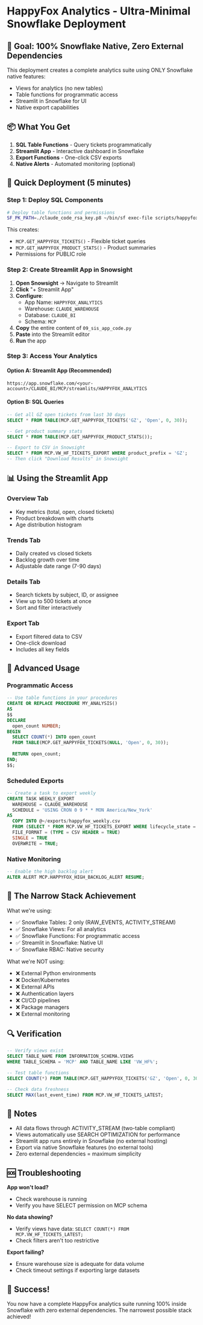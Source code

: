 # HappyFox Analytics - Ultra-Minimal Snowflake Deployment

## 🎯 Goal: 100% Snowflake Native, Zero External Dependencies

This deployment creates a complete analytics suite using ONLY Snowflake native features:
- Views for analytics (no new tables)
- Table functions for programmatic access
- Streamlit in Snowflake for UI
- Native export capabilities

## 📦 What You Get

1. **SQL Table Functions** - Query tickets programmatically
2. **Streamlit App** - Interactive dashboard in Snowflake
3. **Export Functions** - One-click CSV exports
4. **Native Alerts** - Automated monitoring (optional)

## 🚀 Quick Deployment (5 minutes)

### Step 1: Deploy SQL Components

```bash
# Deploy table functions and permissions
SF_PK_PATH=./claude_code_rsa_key.p8 ~/bin/sf exec-file scripts/happyfox-ingest/08_sis_app.sql
```

This creates:
- `MCP.GET_HAPPYFOX_TICKETS()` - Flexible ticket queries
- `MCP.GET_HAPPYFOX_PRODUCT_STATS()` - Product summaries
- Permissions for PUBLIC role

### Step 2: Create Streamlit App in Snowsight

1. **Open Snowsight** → Navigate to Streamlit
2. **Click** "+ Streamlit App"
3. **Configure**:
   - App Name: `HAPPYFOX_ANALYTICS`
   - Warehouse: `CLAUDE_WAREHOUSE`
   - Database: `CLAUDE_BI`
   - Schema: `MCP`
4. **Copy** the entire content of `09_sis_app_code.py`
5. **Paste** into the Streamlit editor
6. **Run** the app

### Step 3: Access Your Analytics

#### Option A: Streamlit App (Recommended)
```
https://app.snowflake.com/<your-account>/CLAUDE_BI/MCP/streamlits/HAPPYFOX_ANALYTICS
```

#### Option B: SQL Queries
```sql
-- Get all GZ open tickets from last 30 days
SELECT * FROM TABLE(MCP.GET_HAPPYFOX_TICKETS('GZ', 'Open', 0, 30));

-- Get product summary stats
SELECT * FROM TABLE(MCP.GET_HAPPYFOX_PRODUCT_STATS());

-- Export to CSV in Snowsight
SELECT * FROM MCP.VW_HF_TICKETS_EXPORT WHERE product_prefix = 'GZ';
-- Then click "Download Results" in Snowsight
```

## 📊 Using the Streamlit App

### Overview Tab
- Key metrics (total, open, closed tickets)
- Product breakdown with charts
- Age distribution histogram

### Trends Tab
- Daily created vs closed tickets
- Backlog growth over time
- Adjustable date range (7-90 days)

### Details Tab
- Search tickets by subject, ID, or assignee
- View up to 500 tickets at once
- Sort and filter interactively

### Export Tab
- Export filtered data to CSV
- One-click download
- Includes all key fields

## 🔧 Advanced Usage

### Programmatic Access
```sql
-- Use table functions in your procedures
CREATE OR REPLACE PROCEDURE MY_ANALYSIS()
AS
$$
DECLARE
  open_count NUMBER;
BEGIN
  SELECT COUNT(*) INTO open_count 
  FROM TABLE(MCP.GET_HAPPYFOX_TICKETS(NULL, 'Open', 0, 30));
  
  RETURN open_count;
END;
$$;
```

### Scheduled Exports
```sql
-- Create a task to export weekly
CREATE TASK WEEKLY_EXPORT
  WAREHOUSE = CLAUDE_WAREHOUSE
  SCHEDULE = 'USING CRON 0 9 * * MON America/New_York'
AS
  COPY INTO @~/exports/happyfox_weekly.csv
  FROM (SELECT * FROM MCP.VW_HF_TICKETS_EXPORT WHERE lifecycle_state = 'Open')
  FILE_FORMAT = (TYPE = CSV HEADER = TRUE)
  SINGLE = TRUE
  OVERWRITE = TRUE;
```

### Native Monitoring
```sql
-- Enable the high backlog alert
ALTER ALERT MCP.HAPPYFOX_HIGH_BACKLOG_ALERT RESUME;
```

## 🎯 The Narrow Stack Achievement

What we're using:
- ✅ Snowflake Tables: 2 only (RAW_EVENTS, ACTIVITY_STREAM)
- ✅ Snowflake Views: For all analytics
- ✅ Snowflake Functions: For programmatic access
- ✅ Streamlit in Snowflake: Native UI
- ✅ Snowflake RBAC: Native security

What we're NOT using:
- ❌ External Python environments
- ❌ Docker/Kubernetes
- ❌ External APIs
- ❌ Authentication layers
- ❌ CI/CD pipelines
- ❌ Package managers
- ❌ External monitoring

## 🔍 Verification

```sql
-- Verify views exist
SELECT TABLE_NAME FROM INFORMATION_SCHEMA.VIEWS 
WHERE TABLE_SCHEMA = 'MCP' AND TABLE_NAME LIKE 'VW_HF%';

-- Test table functions
SELECT COUNT(*) FROM TABLE(MCP.GET_HAPPYFOX_TICKETS('GZ', 'Open', 0, 30));

-- Check data freshness
SELECT MAX(last_event_time) FROM MCP.VW_HF_TICKETS_LATEST;
```

## 📝 Notes

- All data flows through ACTIVITY_STREAM (two-table compliant)
- Views automatically use SEARCH OPTIMIZATION for performance
- Streamlit app runs entirely in Snowflake (no external hosting)
- Export via native Snowflake features (no external tools)
- Zero external dependencies = maximum simplicity

## 🆘 Troubleshooting

**App won't load?**
- Check warehouse is running
- Verify you have SELECT permission on MCP schema

**No data showing?**
- Verify views have data: `SELECT COUNT(*) FROM MCP.VW_HF_TICKETS_LATEST;`
- Check filters aren't too restrictive

**Export failing?**
- Ensure warehouse size is adequate for data volume
- Check timeout settings if exporting large datasets

## 🎉 Success!

You now have a complete HappyFox analytics suite running 100% inside Snowflake with zero external dependencies. The narrowest possible stack achieved!